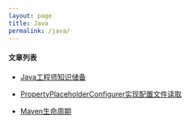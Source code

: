 ```yaml
---
layout: page
title: Java
permalink: /java/
---
```


#### 文章列表

* [Java工程师知识储备](http://zhengzhihust.github.io/jekyll/update/2016/03/27/to-be-a-java-engineer)

* [PropertyPlaceholderConfigurer实现配置文件读取](http://zhengzhihust.github.io/jekyll/update/2016/03/27/java-place-holder)

* [Maven生命周期](http://zhengzhihust.github.io/jekyll/update/2016/03/27/maven-lifecycle)
